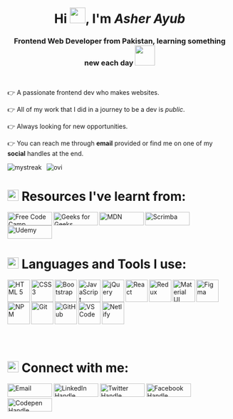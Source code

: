 
<h1 align="center">Hi <img src="https://github.com/TheDudeThatCode/TheDudeThatCode/blob/master/Assets/Hi.gif" width="35" />, I'm <em>Asher Ayub</em></h1>
<h3 align="center">Frontend Web Developer from Pakistan, learning something new each day
  <img src="https://github.com/TheDudeThatCode/TheDudeThatCode/blob/master/Assets/Developer.gif" width="45" /></h3>
  
&nbsp;
<p>👉 A passionate frontend dev who makes websites.</p> 
<p>👉 All of my work that I did in a journey to be a dev is <em>public</em>.</p>
<p>👉 Always looking for new opportunities.</p>
<p>👉 You can reach me through <b>email</b> provided or find me on one of my <b>social</b> handles at the end.</p>
&nbsp;
<img align="left" src="https://github-readme-streak-stats.herokuapp.com/?user=asherayub&theme=tokyonight" alt="mystreak"/>
  <img src="https://github-readme-stats.vercel.app/api/top-langs?username=asherayub&show_icons=true&locale=en&layout=compact&theme=chartreuse-dark" alt="ovi" />
  <br/>
<h1><img width="25px" src="https://media4.giphy.com/media/VDdh2wgmzsXAc7FCd7/giphy.gif?cid=790b761101d09acc23634fe6d387d3beb04d7c149c510286&rid=giphy.gif&ct=s" /> Resources I've learnt from:</h1>
<img title="FreeCodeCamp" align="left" width="100px" height="30px" src="https://img.shields.io/badge/freecodecamp-27273D?style=for-the-badge&logo=freecodecamp&logoColor=white" alt="Free Code Camp" /> 
<img title="GeeksForGeeks" align="left" width="100px" height="30px" src="https://img.shields.io/badge/GeeksforGeeks-298D46?style=for-the-badge&logo=geeksforgeeks&logoColor=white" alt="Geeks for Geeks" />
<img title="MDN Web Docs" align="left" width="100px" height="30px" src="https://img.shields.io/badge/MDN_Web_Docs-black?style=for-the-badge&logo=mdnwebdocs&logoColor=white" alt="MDN" />
<img title="Scrimba" align="left" width="100px" height="30px" src="https://img.shields.io/badge/scrimba-2B283A?style=for-the-badge&logo=scrimba&logoColor=white" alt="Scrimba" />
<img title="Udemy" align="center" width="100px" height="30px"  src="https://img.shields.io/badge/Udemy-EC5252?style=for-the-badge&logo=Udemy&logoColor=white" alt="Udemy" />
&nbsp;
<h1><img width="25px" src="https://media4.giphy.com/media/tVhJw24Gv8FGGlnjDN/giphy.gif?cid=ecf05e47tllm5abrnhxrh5n8otofdxifg5p4xl4dsdl2zucv&rid=giphy.gif&ct=s" /> Languages and Tools I use:</h1>
<img title="HTML 5" align="left" width="50px" height="50px" src="https://user-images.githubusercontent.com/25181517/192158954-f88b5814-d510-4564-b285-dff7d6400dad.png" alt="HTML 5" />
<img title="CSS 3" align="left" width="50px" height="50px" src="https://user-images.githubusercontent.com/25181517/183898674-75a4a1b1-f960-4ea9-abcb-637170a00a75.png" alt="CSS 3" />
<img title="Bootstrap" align="left" width="50px" height="50px" src="https://user-images.githubusercontent.com/25181517/183898054-b3d693d4-dafb-4808-a509-bab54cf5de34.png" alt="Bootstrap" />
<img title="JavaScript" align="left" width="50px" height="50px" src="https://user-images.githubusercontent.com/25181517/117447155-6a868a00-af3d-11eb-9cfe-245df15c9f3f.png" alt="JavaScript" />
<img title="jQuery" align="left" width="50px" height="50px" src="https://simpledevcode.files.wordpress.com/2014/08/jquery_logo.png?w=640" alt="jQuery" />
<img title="React" align="left" width="50px" height="50px" src="https://user-images.githubusercontent.com/25181517/183897015-94a058a6-b86e-4e42-a37f-bf92061753e5.png" alt="React" />
<img title="Redux" align="left" width="50px" height="50px" src="https://user-images.githubusercontent.com/25181517/187896150-cc1dcb12-d490-445c-8e4d-1275cd2388d6.png" alt="Redux" />
<img title="Material UI" align="left" width="50px" height="50px" src="https://user-images.githubusercontent.com/25181517/189716630-fe6c084c-6c66-43af-aa49-64c8aea4a5c2.png" alt="Material UI" />
<img title="Figma" align="left" width="50px" height="50px" src="https://user-images.githubusercontent.com/25181517/189715289-df3ee512-6eca-463f-a0f4-c10d94a06b2f.png" alt="Figma" />

<img title="NPM" align="left" width="50px" height="50px" src="https://user-images.githubusercontent.com/25181517/121401671-49102800-c959-11eb-9f6f-74d49a5e1774.png" alt="NPM" />
<img title="Git" align="left" width="50px" height="50px" src="https://user-images.githubusercontent.com/25181517/192108372-f71d70ac-7ae6-4c0d-8395-51d8870c2ef0.png" alt="Git" />
<img title="GitHub" align="left" width="50px" height="50px" src="https://user-images.githubusercontent.com/25181517/192108374-8da61ba1-99ec-41d7-80b8-fb2f7c0a4948.png" alt="GitHub" />
<img title="VS Code" align="left" width="50px" height="50px" src="https://user-images.githubusercontent.com/25181517/192108891-d86b6220-e232-423a-bf5f-90903e6887c3.png" alt="VS Code" />
<img title="Netlify" align="left" width="50px" height="50px" src="https://cdn.freebiesupply.com/logos/large/2x/netlify-logo-png-transparent.png" alt="Netlify" />
<p>&nbsp;</p>
<p>&nbsp;</p>
<p>&nbsp;</p>
<p>&nbsp;</p>
<p>&nbsp;</p>
  <h1><img width="25px" src="https://media3.giphy.com/media/5WJ6SOKeNKrSzblU4R/giphy.gif?cid=ecf05e47ocwz1a50fzrt0jhcxxwjai4dh22xlsawwtr9afwx&rid=giphy.gif&ct=s" /> Connect with me:</h1>
  <a href="mailto:asherayub52@gmail.com" target="blank"><img width="100px%"  src="https://img.shields.io/badge/Gmail-D14836?style=for-the-badge&logo=gmail&logoColor=white" alt="Email" height="30" /></a>
  <a href="https://linkedin.com/in/asherayub101" target="blank"><img width="100px"  src="https://img.shields.io/badge/LinkedIn-0077B5?style=for-the-badge&logo=linkedin&logoColor=white" alt="LinkedIn Handle" height="30" /></a>
  <a href="https://twitter.com/asher_ends" target="blank"><img width="100px"  src="https://img.shields.io/badge/Twitter-1DA1F2?style=for-the-badge&logo=twitter&logoColor=white" alt="Twitter Handle" height="30" /></a>
  <a href="https://fb.com/asher.ayub.69" target="blank"><img width="100px"  src="https://img.shields.io/badge/Facebook-1877F2?style=for-the-badge&logo=facebook&logoColor=white" alt="Facebook Handle" height="30" /></a>
  <a href="https://codepen.io/ashercodes" target="blank"><img width="100px" " src="https://img.shields.io/badge/Codepen-000000?style=for-the-badge&logo=codepen&logoColor=white" alt="Codepen Handle" height="30" /></a>
